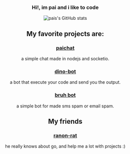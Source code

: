<div align ="center">

### Hi!, im pai and i like to code

<p>
  
![pais's GitHub stats](https://github-readme-stats.vercel.app/api?username=ELPanaJose&show_icons=true&theme=radical)

</p>

## My favorite projects are:
  
<a href="https://chat-pai.herokuapp.com/"> <h3>paichat</h3> </a> a simple chat made in nodejs and socketio.

<a href="https://github.com/ELPanaJose/dino-bot"> <h3>dino-bot</h3> </a> a bot that execute your code and send you the output.
  
<a href="https://github.com/ELPanaJose/bruh-bot"><h3>bruh bot</h3></a> a simple bot for made sms spam or email spam.

## My friends

<a href="https://github.com/ranon-rat"><h3>ranon-rat</h3></a> he really knows about go, and help me a lot with projects :)

</div>

